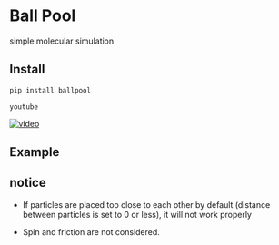 # Ball Pool

simple molecular simulation

## Install

```bash 
pip install ballpool
```

`youtube`

[![video](https://i.ytimg.com/vi/fWzYb2FtJ6A/hqdefault.jpg?sqp=-oaymwE2CNACELwBSFXyq4qpAygIARUAAIhCGAFwAcABBvABAfgB3gOAAuADigIMCAAQARh_IBMoEzAP&rs=AOn4CLDlj0b2silFyfIcqpcb5a7zts1A9Q)](https://www.youtube.com/watch?v=fWzYb2FtJ6A)

## Example



## notice

- If particles are placed too close to each other by default (distance between particles is set to 0 or less), it will not work properly

- Spin and friction are not considered.
